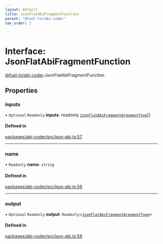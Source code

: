 ```yaml
---
layout: default
title: JsonFlatAbiFragmentFunction
parent: "@fuel-ts/abi-coder"
nav_order: 2

---
```


# Interface: JsonFlatAbiFragmentFunction

[@fuel-ts/abi-coder](../index.md).JsonFlatAbiFragmentFunction

## Properties

### inputs

• `Optional` `Readonly` **inputs**: readonly [`JsonFlatAbiFragmentArgumentType`](JsonFlatAbiFragmentArgumentType.md)[]

#### Defined in

[packages/abi-coder/src/json-abi.ts:57](https://github.com/FuelLabs/fuels-ts/blob/master/packages/abi-coder/src/json-abi.ts#L57)

___

### name

• `Readonly` **name**: `string`

#### Defined in

[packages/abi-coder/src/json-abi.ts:56](https://github.com/FuelLabs/fuels-ts/blob/master/packages/abi-coder/src/json-abi.ts#L56)

___

### output

• `Optional` `Readonly` **output**: `Readonly`<[`JsonFlatAbiFragmentArgumentType`](JsonFlatAbiFragmentArgumentType.md)\>

#### Defined in

[packages/abi-coder/src/json-abi.ts:58](https://github.com/FuelLabs/fuels-ts/blob/master/packages/abi-coder/src/json-abi.ts#L58)
